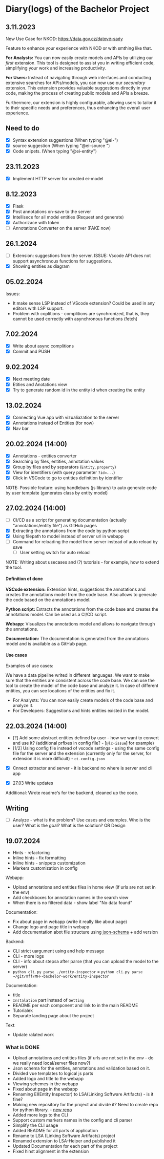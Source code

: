# Diary(logs) of the Bachelor Project

## 3.11.2023

New Use Case for NKOD: <https://data.gov.cz/datové-sady>

Feature to enhance your experience with NKOD or with smthing like that.

**For Analysts:** You can now easily create models and APIs by utilizing
our *first* extension. This tool is designed to assist you in writing efficient
code, simplifying your work and increasing productivity.

**For Users:** Instead of navigating through web interfaces and conducting
extensive searches for APIs/models, you can now use our *secondary* extension.
This extension provides valuable suggestions directly in your code, making the
process of creating public models and APIs a breeze.

Furthermore, our extension is highly configurable, allowing users to tailor it
to their specific needs and preferences, thus enhancing the overall user experience.

## Need to do

- [x] Syntax extension suggestions (When typing "@ei-")
- [x] source suggestion (When typing "@ei-source ")
- [x] Code snipets. (When typing "@ei-entity")

## 23.11.2023

- [x] Implement HTTP server for created ei-model

## 8.12.2023

- [x] Flask
- [x] Post annotations on-save to the server
- [x] Intellisece for all model entities (Request and generate)
- [x] Authorizace with token
- [ ] Annotations Converter on the server (FAKE now)

## 26.1.2024

- [ ] Extension: suggestions from the server. ISSUE: Vscode API does not support
  asynchronous functions for suggestions.
- [x] Showing entities as diagram

## 05.02.2024

Issues:

- It make sense LSP instead of VScode extension? Could be used in any
editors with LSP support.
- Problem with coplitions - complitions are synchronized, that is, they cannot
  be used correctly with asynchronous functions (fetch)

## 7.02.2024

- [x] Write about async complitions
- [x] Commit and PUSH

## 9.02.2024

- [x] Next meeting date
- [x] Etities and Anotations view
- [x] Try to generate random id in the entity id when creating the entity

## 13.02.2024

- [x] Connecting Vue app with vizualiazation to the server
- [x] Annotations instead of Entities (for now)
- [x] Nav bar

## 20.02.2024 (14:00)

- [x] Annotations - entities converter
- [x] Searching by files, entities, annotation values
- [x] Group by files and by separators (`Entity`, `property`)
- [x] View for identifiers (with query parameter `?id=...`)
- [x] Click in VSCode to go to entities definition by identifier

NOTE: Possible feature: using handlebars (js library) to auto generate code by
user template (generates class by entity model)

## 27.02.2024 (14:00)

- [ ] CI/CD as a script for generating documentation (actually
  "annotations/entity file") as GitHub pages
- [x] Extracting the annotations from the code by python script
- [x] Using filepath to model instead of server url in webapp
- [ ] Command for reloading the model from server instead of auto reload by save
  - [ ] User setting switch for auto reload

NOTE: Writing about usecases and (?) tutorials - for example, how to extend the
tool.

#### Definition of done

**VSCode extension:** Extension hints, suggestions the annotations and
creates the annotations model from the code base. Also allows to generate the
code based on the annotations model.

**Python script:** Extracts the annotations from the code base and creates the
annotations model. Can be used as a CI/CD script.

**Webapp:** Visualizes the annotations model and allows to navigate through the
annotations.

**Documentation:** The documentation is generated from the annotations model and
is available as a GitHub page.

#### Use cases

Examples of use cases:

We have a data pipeline writed in different languages. We want to make sure that
the entities are consistent across the code base. We can use the tool to create
the model of the code base and analyze it. In case of different entities, you
can see locations of the entities and fix it.

- For Analysts: You can now easily create models of the code base and analyze it.
- For Developers: Suggestions and hints entities existed in the model.

## 22.03.2024 (14:00)

- [?] Add some abstract entities defined by user - how we want to convert and
  use it? (additional prfixes in config file? - [`@lc-issue`] for example)
- [1/2] Using config file instead of vscode settings - using the same config
  file for the server and the extension (currently only for the server, for
  extension it is more difficult) - `ei-config.json`
- [x] Cnnect extractor and server - it is backend no where is server and cli app

- [x] 27.03 Write updates

Additional: Wrote readme's for the backend, cleaned up the code.

## Writing

- [ ] Analyze - what is the problem? Use cases and examples. Who is the user?
  What is the goal? What is the solution? OR Design

## 19.07.2024

- Hints - refactoring
- Inline hints - fix formatting
- Inline hints - snippets customization
- Markers customization in config

Webapp:

- Upload annotations and entities files in home view (if urls are not set in
  the env)
- Add checkboxes for annotation names in the search view
- When there is no filtered data - show label "No data found"

Documentation:

- Fix about page in webapp (write it really like about page)
- Change logo and page title in webapp
- Add documentation abot file structure using [json-schema](https://json-schema.org/learn/getting-started-step-by-step) + add version

Backend:

- CLI strict uargument using and help message
- CLI - more logs
- CLI - info about stepsa after parse (that you can upload the model to the server)
- `python cli.py parse ./entity-inspector` = `python cli.py parse ~/git/mff/MFF-bachelor-work/entity-inspector`

Documentation:

- title
- `Instalation` part instead of `Getting`
- README per each component and link to in the main README
- Tutorialek
- Separate landing page about the project

Text:

- Update ralated work

### What is DONE

- Upload annotations and entities files (if urls are not set in the env - do we
  really need local/server files now?)
- Json schema for the entities, annotations and validation based on it.
- Divided vue templates to logical js parts
- Added logo and title to the webapp
- Viewing schemes in the webapp
- Fixed about page in the webapp
- Renaming EI(Entity Inspector) to LSA(Linking Software Artifacts) - is it fine?
- Making new repository for the project and divide it? Need to create repo for
  python library. - [new repo](https://github.com/MarkSeliverstov/lsa-cli)
- Added more logs to the CLI
- Support custom markers names in the config and cli parser
- Simplify the CLI usage
- Added README for all parts of application
- Rename to LSA (Linking Software Artifacts) project
- Renamed extension to LSA-Helper and published it
- Updated Documentation for each part of the project
- Fixed hinst alignment in the extension
